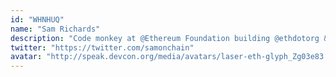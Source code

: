 ```yaml
---
id: "WHNHUQ"
name: "Sam Richards"
description: "Code monkey at @Ethereum Foundation building @ethdotorg & other projects. Open source maxi @developer_dao. Always under construction, thanks for your patience."
twitter: "https://twitter.com/samonchain"
avatar: "http://speak.devcon.org/media/avatars/laser-eth-glyph_Zg03e83.jpeg"
---
```

